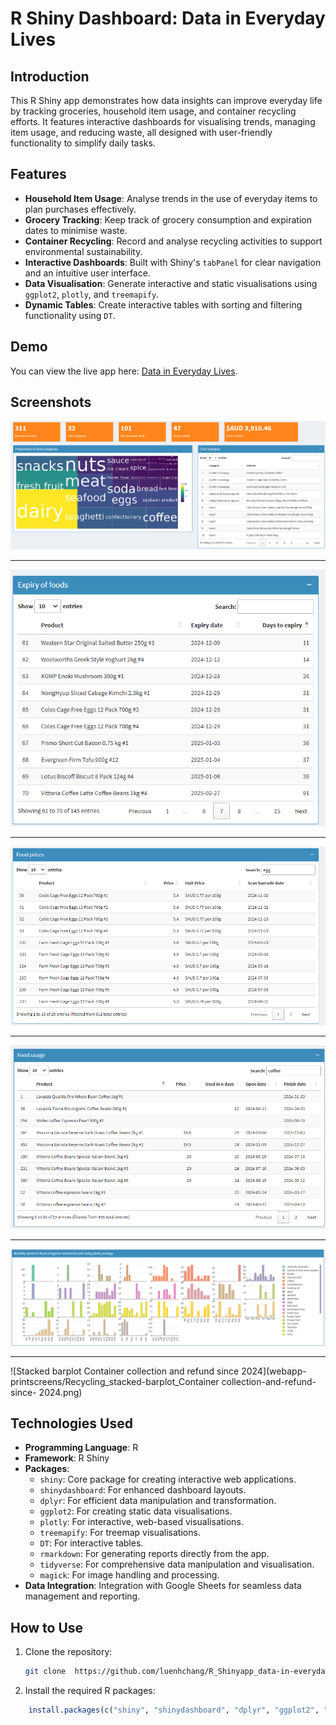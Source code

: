 # R Shiny Dashboard: Data in Everyday Lives

## Introduction
This R Shiny app demonstrates how data insights can improve everyday life by tracking groceries, household item usage, and container recycling efforts. It features interactive dashboards for visualising trends, managing item usage, and reducing waste, all designed with user-friendly functionality to simplify daily tasks.

## Features

- **Household Item Usage**: Analyse trends in the use of everyday items to plan purchases effectively.
- **Grocery Tracking**: Keep track of grocery consumption and expiration dates to minimise waste.
- **Container Recycling**: Record and analyse recycling activities to support environmental sustainability.
- **Interactive Dashboards**: Built with Shiny's `tabPanel` for clear navigation and an intuitive user interface.
- **Data Visualisation**: Generate interactive and static visualisations using `ggplot2`, `plotly`, and `treemapify`.
- **Dynamic Tables**: Create interactive tables with sorting and filtering functionality using `DT`.

## Demo
You can view the live app here: [Data in Everyday Lives](https://luenhchang.shinyapps.io/data-in-everyday-lives/).

## Screenshots

![Food_treemap-food-categories_table-category](webapp-printscreens/Food_treemap-food-categories_table-category.png)

---

![Table_Expiry of foods](webapp-printscreens/Food_table_Expiry-of-foods.png)

---

![Table Food prices](webapp-printscreens/Food_table_Food-prices.png)

---

![Table Food usage](webapp-printscreens/Food_table_Food-usage.png)

---

![Barplots Monthly spend on food categories](webapp-printscreens/Food_barplots_Monthly-spend-on-food-categories-interactive-plot-using-plotly-package.png)

---

![Stacked barplot Container collection and refund since 2024](webapp-printscreens/Recycling_stacked-barplot_Container collection-and-refund-since- 2024.png)

## Technologies Used

- **Programming Language**: R  
- **Framework**: R Shiny  
- **Packages**:  
  - `shiny`: Core package for creating interactive web applications.  
  - `shinydashboard`: For enhanced dashboard layouts.  
  - `dplyr`: For efficient data manipulation and transformation.  
  - `ggplot2`: For creating static data visualisations.  
  - `plotly`: For interactive, web-based visualisations.  
  - `treemapify`: For treemap visualisations.  
  - `DT`: For interactive tables.  
  - `rmarkdown`: For generating reports directly from the app.  
  - `tidyverse`: For comprehensive data manipulation and visualisation.  
  - `magick`: For image handling and processing.  
- **Data Integration**: Integration with Google Sheets for seamless data management and reporting.

## How to Use

1. Clone the repository:  
   ```bash
   git clone  https://github.com/luenhchang/R_Shinyapp_data-in-everyday-lives.git
   ```

2. Install the required R packages:
```r
	install.packages(c("shiny", "shinydashboard", "dplyr", "ggplot2", "plotly", "treemapify", "DT", "rmarkdown", "tidyverse", "magick"))
```
